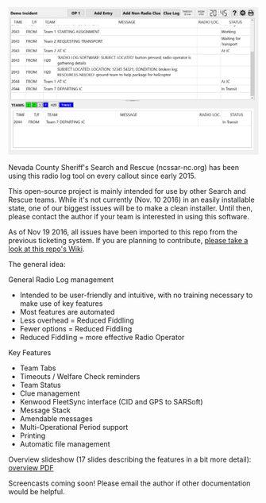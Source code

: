 ![radiolog screen shot](/doc/radiolog_screenshot.png)

Nevada County Sheriff's Search and Rescue (ncssar-nc.org) has been using this radio log tool on every callout since early 2015.

This open-source project is mainly intended for use by other Search and Rescue teams.  While it's not currently (Nov. 10 2016) in an easily installable state, one of our biggest issues will be to make a clean installer.  Until then, please contact the author if your team is interested in using this software.

As of Nov 19 2016, all issues have been imported to this repo from the previous ticketing system.  If you are planning to contribute, [please take a look at this repo's Wiki](https://github.com/ncssar/radiolog/wiki).

The general idea:

General Radio Log management
- Intended to be user-friendly and intuitive, with no training necessary to make use of key features
- Most features are automated
- Less overhead = Reduced Fiddling
- Fewer options = Reduced Fiddling
- Reduced Fiddling = more effective Radio Operator

Key Features
- Team Tabs
- Timeouts / Welfare Check reminders
- Team Status
- Clue management
- Kenwood FleetSync interface (CID and GPS to SARSoft)
- Message Stack
- Amendable messages
- Multi-Operational Period support
- Printing
- Automatic file management

Overview slideshow (17 slides describing the features in a bit more detail): [overview PDF](/doc/radiolog_overview.pdf)

Screencasts coming soon!  Please email the author if other documentation would be helpful.
